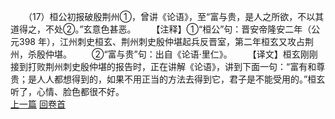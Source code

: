 　　（17）桓公初报破殷荆州①，曾讲《论语》，至“富与贵，是人之所欲，不以其道得之，不处②。”玄意色甚恶。
　　【注释】①“桓公”句：晋安帝隆安二年（公元398 年），江州刺史桓玄、荆州刺史殷仲堪起兵反晋室，第二年桓玄又攻占荆州，杀殷仲堪。
　　②“富与贵”句：出自《论语·里仁》。
　　【译文】桓玄刚刚接到打败荆州刺史殷仲堪的报告时，正在讲解《论语》，讲到下面一句：“富有和尊贵；是人人都想得到的，如果不用正当的方法去得到它，君子是不能受用的。”桓玄听了，心情、脸色都很不好。
<br>[上一篇](33_16) [回卷首](33_00)
